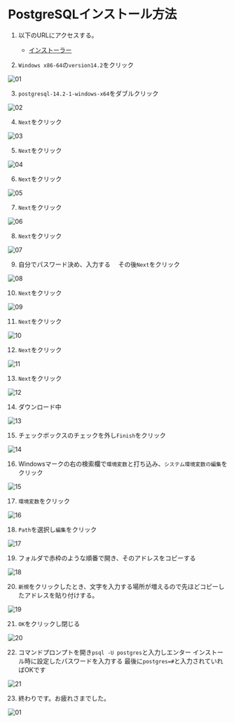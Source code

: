 # PostgreSQLインストール方法

1. 以下のURLにアクセスする。
    - [インストーラー](https://www.enterprisedb.com/downloads/postgres-postgresql-downloads)

2. `Windows x86-64`の`version14.2`をクリック

![01](./img/PSQL01.png)

3. `postgresql-14.2-1-windows-x64`をダブルクリック

![02](./img/PSQL02.png)

4. `Next`をクリック

![03](./img/PSQL03.png)

5. `Next`をクリック

![04](./img/PSQL04.png)

6. `Next`をクリック

![05](./img/PSQL05.png)

7. `Next`をクリック

![06](./img/PSQL06.png)

8. `Next`をクリック

![07](./img/PSQL07.png)

9. 自分でパスワード決め、入力する
　その後`Next`をクリック

![08](./img/PSQL08.png)

10. `Next`をクリック

![09](./img/PSQL09.png)

11. `Next`をクリック

![10](./img/PSQL10.png)

12. `Next`をクリック

![11](./img/PSQL11.png)

13. `Next`をクリック

![12](./img/PSQL12.png)

14. ダウンロード中

![13](./img/PSQL13.png)

15. チェックボックスのチェックを外し`Finish`をクリック

![14](./img/PSQL14.png)

16. Windowsマークの右の検索欄で`環境変数`と打ち込み、`システム環境変数の編集`をクリック

![15](./img/PSQL15.png)

17. `環境変数`をクリック

![16](./img/PSQL16.png)

18. `Path`を選択し`編集`をクリック

![17](./img/PSQL17.png)

19. フォルダで赤枠のような順番で開き、そのアドレスをコピーする

![18](./img/PSQL18.png)

20. `新規`をクリックしたとき、文字を入力する場所が増えるので先ほどコピーしたアドレスを貼り付けする。
 
![19](./img/PSQL19.png)

21. `OK`をクリックし閉じる

![20](./img/PSQL20.png)

22. コマンドプロンプトを開き`psql -U postgres`と入力しエンター
インストール時に設定したパスワードを入力する
最後に`postgres=#`と入力されていればOKです

![21](./img/PSQL21.png)





23.  終わりです。お疲れさまでした。

![01](./img/ジンメンケン.png)
